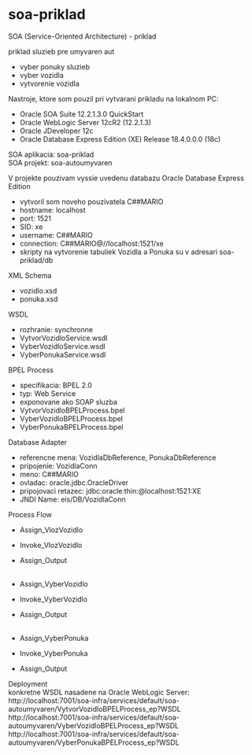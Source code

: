 # soa-priklad
SOA (Service-Oriented Architecture) - priklad

priklad sluzieb pre umyvaren aut
- vyber ponuky sluzieb
- vyber vozidla
- vytvorenie vozidla

Nastroje, ktore som pouzil pri vytvarani prikladu na lokalnom PC:
- Oracle SOA Suite 12.2.1.3.0 QuickStart
- Oracle WebLogic Server 12cR2 (12.2.1.3)
- Oracle JDeveloper 12c
- Oracle Database Express Edition (XE) Release 18.4.0.0.0 (18c)

SOA aplikacia: soa-priklad<br>
SOA projekt: soa-autoumyvaren

V projekte pouzivam vyssie uvedenu databazu Oracle Database Express Edition
- vytvoril som noveho pouzivatela C##MARIO
- hostname: localhost
- port: 1521
- SID: xe
- username: C##MARIO
- connection: C##MARIO@//localhost:1521/xe
- skripty na vytvorenie tabuliek Vozidla a Ponuka su v adresari soa-priklad/db

XML Schema
- vozidlo.xsd
- ponuka.xsd

WSDL
- rozhranie: synchronne
- VytvorVozidloService.wsdl
- VyberVozidloService.wsdl
- VyberPonukaService.wsdl

BPEL Process
- specifikacia: BPEL 2.0
- typ: Web Service
- exponovane ako SOAP sluzba
- VytvorVozidloBPELProcess.bpel
- VyberVozidloBPELProcess.bpel
- VyberPonukaBPELProcess.bpel

Database Adapter
- referencne mena: VozidlaDbReference, PonukaDbReference
- pripojenie: VozidlaConn
- meno: C##MARIO
- ovladac: oracle.jdbc.OracleDriver
- pripojovaci retazec: jdbc:oracle:thin:@localhost:1521:XE
- JNDI Name: eis/DB/VozidlaConn

Process Flow
- Assign_VlozVozidlo
- Invoke_VlozVozidlo
- Assign_Output<br><br>

- Assign_VyberVozidlo
- Invoke_VyberVozidlo
- Assign_Output<br><br>

- Assign_VyberPonuka
- Invoke_VyberPonuka
- Assign_Output

Deployment<br>
konkretne WSDL nasadene na Oracle WebLogic Server:<br> 
http://localhost:7001/soa-infra/services/default/soa-autoumyvaren/VytvorVozidloBPELProcess_ep?WSDL
http://localhost:7001/soa-infra/services/default/soa-autoumyvaren/VyberVozidloBPELProcess_ep?WSDL
http://localhost:7001/soa-infra/services/default/soa-autoumyvaren/VyberPonukaBPELProcess_ep?WSDL
